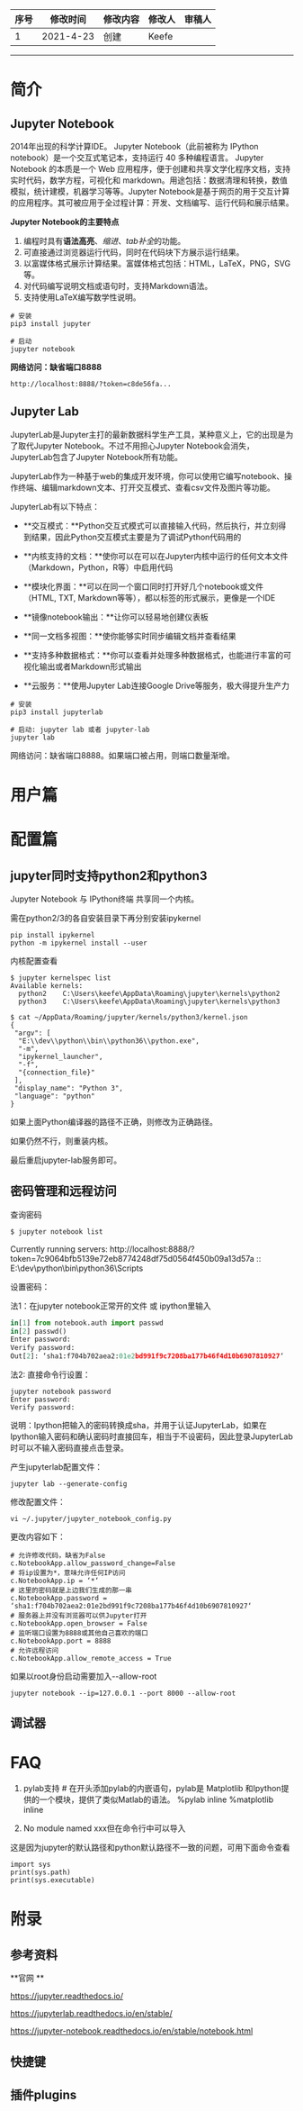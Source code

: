 | 序号 | 修改时间  | 修改内容 | 修改人 | 审稿人 |
| ---- | --------- | -------- | ------ | ------ |
| 1    | 2021-4-23 | 创建     | Keefe  |        |





---

# 简介

## Jupyter Notebook

2014年出现的科学计算IDE。
Jupyter Notebook（此前被称为 IPython notebook）是一个交互式笔记本，支持运行 40 多种编程语言。
Jupyter Notebook 的本质是一个 Web 应用程序，便于创建和共享文学化程序文档，支持实时代码，数学方程，可视化和 markdown。用途包括：数据清理和转换，数值模拟，统计建模，机器学习等等。Jupyter Notebook是基于网页的用于交互计算的应用程序。其可被应用于全过程计算：开发、文档编写、运行代码和展示结果。

**Jupyter Notebook的主要特点**

1. 编程时具有**语法高亮**、*缩进*、*tab补全*的功能。
2. 可直接通过浏览器运行代码，同时在代码块下方展示运行结果。
3. 以富媒体格式展示计算结果。富媒体格式包括：HTML，LaTeX，PNG，SVG等。
4. 对代码编写说明文档或语句时，支持Markdown语法。
5. 支持使用LaTeX编写数学性说明。



```
# 安装
pip3 install jupyter

# 启动
jupyter notebook
```

**网络访问：缺省端口8888**

```
http://localhost:8888/?token=c8de56fa... 
```



## Jupyter Lab

JupyterLab是Jupyter主打的最新数据科学生产工具，某种意义上，它的出现是为了取代Jupyter Notebook。不过不用担心Jupyter Notebook会消失，JupyterLab包含了Jupyter Notebook所有功能。

JupyterLab作为一种基于web的集成开发环境，你可以使用它编写notebook、操作终端、编辑markdown文本、打开交互模式、查看csv文件及图片等功能。

JupyterLab有以下特点：

- **交互模式：**Python交互式模式可以直接输入代码，然后执行，并立刻得到结果，因此Python交互模式主要是为了调试Python代码用的

- **内核支持的文档：**使你可以在可以在Jupyter内核中运行的任何文本文件（Markdown，Python，R等）中启用代码

- **模块化界面：**可以在同一个窗口同时打开好几个notebook或文件（HTML, TXT, Markdown等等），都以标签的形式展示，更像是一个IDE

- **镜像notebook输出：**让你可以轻易地创建仪表板

- **同一文档多视图：**使你能够实时同步编辑文档并查看结果

- **支持多种数据格式：**你可以查看并处理多种数据格式，也能进行丰富的可视化输出或者Markdown形式输出

- **云服务：**使用Jupyter Lab连接Google Drive等服务，极大得提升生产力

  

```
# 安装
pip3 install jupyterlab

# 启动: jupyter lab 或者 jupyter-lab
jupyter lab
```

网络访问：缺省端口8888。如果端口被占用，则端口数量渐增。



# 用户篇



# 配置篇

## jupyter同时支持python2和python3
Jupyter Notebook 与 IPython终端 共享同一个内核。

需在python2/3的各自安装目录下再分别安装ipykernel

```
pip install ipykernel
python -m ipykernel install --user 
```



内核配置查看

```
$ jupyter kernelspec list
Available kernels:
  python2    C:\Users\keefe\AppData\Roaming\jupyter\kernels\python2
  python3    C:\Users\keefe\AppData\Roaming\jupyter\kernels\python3
  
$ cat ~/AppData/Roaming/jupyter/kernels/python3/kernel.json
{
 "argv": [
  "E:\\dev\\python\\bin\\python36\\python.exe",
  "-m",
  "ipykernel_launcher",
  "-f",
  "{connection_file}"
 ],
 "display_name": "Python 3",
 "language": "python"
}  
```

如果上面Python编译器的路径不正确，则修改为正确路径。

如果仍然不行，则重装内核。

最后重启jupyter-lab服务即可。



## 密码管理和远程访问

查询密码

```sh
$ jupyter notebook list
```

Currently running servers:
http://localhost:8888/?token=7c9064bfb5139e72eb8774248df75d0564f450b09a13d57a :: E:\dev\python\bin\python36\Scripts

设置密码：

法1：在jupyter notebook正常开的文件 或 ipython里输入 

```python
in[1] from notebook.auth import passwd
in[2] passwd()
Enter password: 
Verify password: 
Out[2]: ‘sha1:f704b702aea2:01e2bd991f9c7208ba177b46f4d10b6907810927‘
```

法2: 直接命令行设置：

```
jupyter notebook password
Enter password: 
Verify password: 
```

说明：Ipython把输入的密码转换成sha，并用于认证JupyterLab，如果在Ipython输入密码和确认密码时直接回车，相当于不设密码，因此登录JupyterLab时可以不输入密码直接点击登录。



产生jupyterlab配置文件：

```
jupyter lab --generate-config
```

修改配置文件：

```
vi ~/.jupyter/jupyter_notebook_config.py
```

更改内容如下：

```
# 允许修改代码，缺省为False
c.NotebookApp.allow_password_change=False 
# 将ip设置为*，意味允许任何IP访问
c.NotebookApp.ip = ‘*‘
# 这里的密码就是上边我们生成的那一串
c.NotebookApp.password = ‘sha1:f704b702aea2:01e2bd991f9c7208ba177b46f4d10b6907810927‘ 
# 服务器上并没有浏览器可以供Jupyter打开 
c.NotebookApp.open_browser = False 
# 监听端口设置为8888或其他自己喜欢的端口 
c.NotebookApp.port = 8888
# 允许远程访问 
c.NotebookApp.allow_remote_access = True
```

如果以root身份启动需要加入--allow-root

```
jupyter notebook --ip=127.0.0.1 --port 8000 --allow-root
```



## 调试器





# FAQ

1) pylab支持
\# 在开头添加pylab的内嵌语句，pylab是 Matplotlib 和Ipython提供的一个模块，提供了类似Matlab的语法。
%pylab inline
%matplotlib inline



2) No module named xxx但在命令行中可以导入

这是因为jupyter的默认路径和python默认路径不一致的问题，可用下面命令查看

```
import sys
print(sys.path)
print(sys.executable)
```





# 附录

## 参考资料

**官网 **

https://jupyter.readthedocs.io/

https://jupyterlab.readthedocs.io/en/stable/

https://jupyter-notebook.readthedocs.io/en/stable/notebook.html



## 快捷键





## 插件plugins



